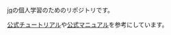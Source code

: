 [jq](https://jqlang.github.io/jq/)の個人学習のためのリポジトリです。

[公式チュートリアル](https://jqlang.github.io/jq/tutorial/)や[公式マニュアル](https://jqlang.github.io/jq/manual/)を参考にしています。
